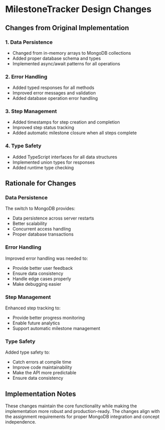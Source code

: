 # MilestoneTracker Design Changes

## Changes from Original Implementation

### 1. Data Persistence
- Changed from in-memory arrays to MongoDB collections
- Added proper database schema and types
- Implemented async/await patterns for all operations

### 2. Error Handling
- Added typed responses for all methods
- Improved error messages and validation
- Added database operation error handling

### 3. Step Management
- Added timestamps for step creation and completion
- Improved step status tracking
- Added automatic milestone closure when all steps complete

### 4. Type Safety
- Added TypeScript interfaces for all data structures
- Implemented union types for responses
- Added runtime type checking

## Rationale for Changes

### Data Persistence
The switch to MongoDB provides:
- Data persistence across server restarts
- Better scalability
- Concurrent access handling
- Proper database transactions

### Error Handling
Improved error handling was needed to:
- Provide better user feedback
- Ensure data consistency
- Handle edge cases properly
- Make debugging easier

### Step Management
Enhanced step tracking to:
- Provide better progress monitoring
- Enable future analytics
- Support automatic milestone management

### Type Safety
Added type safety to:
- Catch errors at compile time
- Improve code maintainability
- Make the API more predictable
- Ensure data consistency

## Implementation Notes

These changes maintain the core functionality while making the implementation more robust and production-ready. The changes align with the assignment requirements for proper MongoDB integration and concept independence.